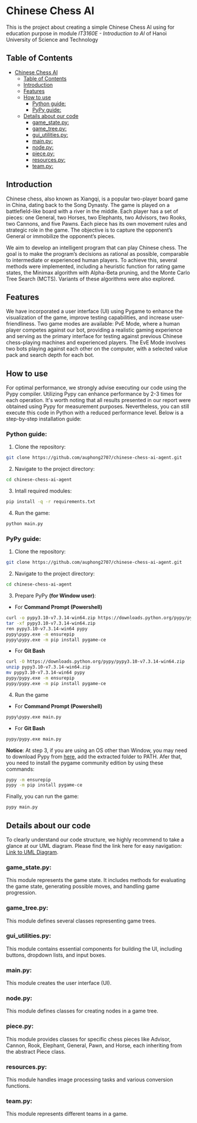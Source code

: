 # Chinese Chess AI

This is the project about creating a simple Chinese Chess AI using for education purpose in module *IT3160E - Introduction to AI* of Hanoi University of Science and Technology

## Table of Contents
- [Chinese Chess AI](#chinese-chess-ai)
  - [Table of Contents](#table-of-contents)
  - [Introduction](#introduction)
  - [Features](#features)
  - [How to use](#how-to-use)
    - [Python guide:](#python-guide)
    - [PyPy guide:](#pypy-guide)
  - [Details about our code](#details-about-our-code)
    - [game\_state.py:](#game_statepy)
    - [game\_tree.py:](#game_treepy)
    - [gui\_utilities.py:](#gui_utilitiespy)
    - [main.py:](#mainpy)
    - [node.py:](#nodepy)
    - [piece.py:](#piecepy)
    - [resources.py:](#resourcespy)
    - [team.py:](#teampy)

## Introduction

Chinese chess, also known as Xiangqi, is a popular two-player board game in China, dating back to the Song Dynasty. The game is played on a battlefield-like board with a river in the middle. Each player has a set of pieces: one General, two Horses, two Elephants, two Advisors, two Rooks, two Cannons, and five Pawns. Each piece has its own movement rules and strategic role in the game. The objective is to capture the opponent’s General or immobilize the opponent’s pieces.

We aim to develop an intelligent program that can play Chinese chess. The goal is to make the program’s decisions as rational as possible, comparable to intermediate or experienced human players. To achieve this, several methods were implemented, including a heuristic function for rating game states, the Minimax algorithm with Alpha-Beta pruning, and the Monte Carlo Tree Search (MCTS). Variants of these algorithms were also explored.

## Features

We have incorporated a user interface (UI) using Pygame to enhance the visualization of the game, improve testing capabilities, and increase user-friendliness. Two game modes are available: PvE Mode, where a human player competes against our bot, providing a realistic gaming experience and serving as the primary interface for testing against previous Chinese chess-playing machines and experienced players. The EvE Mode involves two bots playing against each other on the computer, with a selected value pack and search depth for each bot.

## How to use

For optimal performance, we strongly advise executing our code using the Pypy compiler. Utilizing Pypy can enhance performance by 2-3 times for each operation. It's worth noting that all results presented in our report were obtained using Pypy for measurement purposes. Nevertheless, you can still execute this code in Python with a reduced performance level. Below is a step-by-step installation guide:

### Python guide:
1. Clone the repository:
```bash
git clone https://github.com/auphong2707/chinese-chess-ai-agent.git
```
2. Navigate to the project directory:
```bash
cd chinese-chess-ai-agent
```
3. Intall required modules:
```bash
pip install -q -r requirements.txt
```
4. Run the game:
```bash
python main.py
```
### PyPy guide:
1. Clone the repository:
```bash
git clone https://github.com/auphong2707/chinese-chess-ai-agent.git
```
2. Navigate to the project directory:
```bash
cd chinese-chess-ai-agent
```
3. Prepare PyPy **(for Window user)**:
- For **Command Prompt (Powershell)**
```bash
curl -o pypy3.10-v7.3.14-win64.zip https://downloads.python.org/pypy/pypy3.10-v7.3.14-win64.zip
tar -xf pypy3.10-v7.3.14-win64.zip
ren pypy3.10-v7.3.14-win64 pypy
pypy\pypy.exe -m ensurepip
pypy\pypy.exe -m pip install pygame-ce
```
- For **Git Bash**
```bash
curl -O https://downloads.python.org/pypy/pypy3.10-v7.3.14-win64.zip
unzip pypy3.10-v7.3.14-win64.zip
mv pypy3.10-v7.3.14-win64 pypy
pypy/pypy.exe -m ensurepip
pypy/pypy.exe -m pip install pygame-ce
```
4. Run the game
- For **Command Prompt (Powershell)**
```bash
pypy\pypy.exe main.py
```
- For **Git Bash**
```bash
pypy/pypy.exe main.py
```
**Notice**: At step 3, if you are using an OS other than Window, you may need to download Pypy from [here](https://www.pypy.org/download.html), add the extracted folder to PATH. Afer that, you need to install the pygame community edition by using these commands:
```bash
pypy -m ensurepip
pypy -m pip install pygame-ce
```
Finally, you can run the game:
```bash
pypy main.py
```

## Details about our code
To clearly understand our code structure, we highly recommend to take a glance at our UML diagram. Please find the link here for easy navigation: [Link to UML Diagram](https://lucid.app/lucidchart/ec68185f-a423-46e4-ae54-d047a4e859fc/edit?invitationId=inv_6149075f-f988-44a2-bd3b-41b02c10e651&page=0_0#).

### game_state.py:
This module represents the game state. It includes methods for evaluating the game state, generating possible moves, and handling game progression.

### game_tree.py:
This module defines several classes representing game trees.

### gui_utilities.py:
This module contains essential components for building the UI, including buttons, dropdown lists, and input boxes.

### main.py:
This module creates the user interface (UI).

### node.py:
This module defines classes for creating nodes in a game tree.

### piece.py:
This module provides classes for specific chess pieces like Advisor, Cannon, Rook, Elephant, General, Pawn, and Horse, each inheriting from the abstract Piece class.

### resources.py:
This module handles image processing tasks and various conversion functions.

### team.py:
This module represents different teams in a game.

